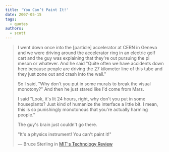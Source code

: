 ```yaml
---
title: 'You Can’t Paint It!'
date: 2007-05-15
tags:
  - quotes
authors:
  - scott
---
```


> I went down once into the \[particle\] accelerator at CERN in Geneva and we were driving around the accelerator ring in an electric golf cart and the guy was explaining that they're out pursuing the pi meson or whatever. And he said "Quite often we have accidents down here because people are driving the 27 kilometer line of this tube and they just zone out and crash into the wall."
>
> So I said, "Why don't you put in some murals to break the visual monotony?" And then he just stared like I'd come from Mars.
>
> I said "Look, it's lit 24 hours, right, why don't you put in some houseplants? Just kind of humanize the interface a little bit. I mean, this is so punishingly monotonous that you're actually harming people."
>
> The guy's brain just couldn't go there.
>
> "It's a physics instrument! You can't paint it!"
>
> — Bruce Sterling in [MIT's Technology Review](http://www.technologyreview.com/player/video/video_compact_leader.aspx?bcpid=79489195&bclid=60818931&bctid=881376740)
